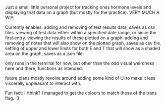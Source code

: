 Just a small little personal project for tracking ones hormone levels and displaying that data on a graph (but mostly for the practice). VERY MUCH A WIP.

Currently enables:
adding and removing of test results data, saves as csv files.
viewing of test data either within a specified date range, or since the first entry.
viewing the results of these plotted on a graph.
adding and removing of notes that will also show on the plotted graph, saves as csv file.
setting of upper and lower limits for both E and T that will show as a shaded area on the graph, saves as a json file.

only runs in the terminal for now, but other than the odd visual weirdness here and there, functions as intended.

future plans mostly revolve around adding some kind of UI to make it less viscerally unpleasant to interact with.

Fun fact: I /think? I managed to get the colours to match those of the trans flag. :3
